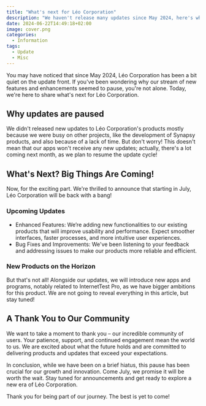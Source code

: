 ```yaml
---
title: "What's next for Léo Corporation"
description: "We haven't release many updates since May 2024, here's why."
date: 2024-06-22T14:49:18+02:00
image: cover.png
categories:
  - Information
tags:
  - Update
  - Misc
---
```


You may have noticed that since May 2024, Léo Corporation has been a bit quiet on the update front. If you've been wondering why our stream of new features and enhancements seemed to pause, you're not alone. Today, we're here to share what's next for Léo Corporation.

## Why updates are paused

We didn't released new updates to Léo Corporation's products mostly because we were busy on other projects, like the development of Synapsy products, and also because of a lack of time. But don't worry! This doesn't mean that our apps won't receive any new updates; actually, there's a lot coming next month, as we plan to resume the update cycle!

## What's Next? Big Things Are Coming!

Now, for the exciting part. We're thrilled to announce that starting in July, Léo Corporation will be back with a bang!

### Upcoming Updates

- Enhanced Features: We’re adding new functionalities to our existing products that will improve usability and performance. Expect smoother interfaces, faster processes, and more intuitive user experiences.
- Bug Fixes and Improvements: We've been listening to your feedback and addressing issues to make our products more reliable and efficient.

### New Products on the Horizon

But that's not all! Alongside our updates, we will introduce new apps and programs, notably related to InternetTest Pro, as we have bigger ambitions for this product. We are not going to reveal everything in this article, but stay tuned!

## A Thank You to Our Community

We want to take a moment to thank you – our incredible community of users. Your patience, support, and continued engagement mean the world to us. We are excited about what the future holds and are committed to delivering products and updates that exceed your expectations.

In conclusion, while we have been on a brief hiatus, this pause has been crucial for our growth and innovation. Come July, we promise it will be worth the wait. Stay tuned for announcements and get ready to explore a new era of Léo Corporation.

Thank you for being part of our journey. The best is yet to come!
